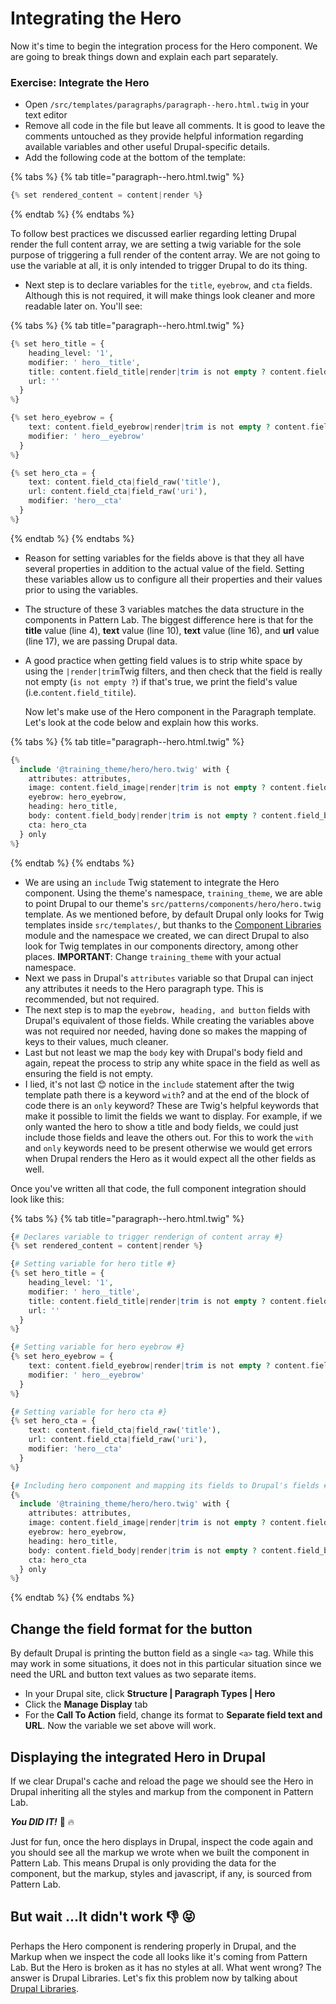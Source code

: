 # Integrating the Hero

Now it's time to begin the integration process for the Hero component. We are going to break things down and explain each part separately.

### Exercise: Integrate the Hero

* Open `/src/templates/paragraphs/paragraph--hero.html.twig` in your text editor
* Remove all code in the file but leave all comments. It is good to leave the comments untouched as they provide helpful information regarding available variables and other useful Drupal-specific details.
* Add the following code at the bottom of the template:

{% tabs %}
{% tab title="paragraph--hero.html.twig" %}
```php
{% set rendered_content = content|render %}
```
{% endtab %}
{% endtabs %}

To follow best practices we discussed earlier regarding letting Drupal render the full content array, we are setting a twig variable for the sole purpose of triggering a full render of the content array. We are not going to use the variable at all, it is only intended to trigger Drupal to do its thing.

* Next step is to declare variables for the `title`, `eyebrow`, and `cta` fields. Although this is not required, it will make things look cleaner and more readable later on.  You'll see:

{% tabs %}
{% tab title="paragraph--hero.html.twig" %}
```php
{% set hero_title = {
    heading_level: '1',
    modifier: ' hero__title',
    title: content.field_title|render|trim is not empty ? content.field_title,
    url: ''
  }
%}

{% set hero_eyebrow = {
    text: content.field_eyebrow|render|trim is not empty ? content.field_eyebrow|field_value,
    modifier: ' hero__eyebrow'
  }
%}

{% set hero_cta = {
    text: content.field_cta|field_raw('title'),
    url: content.field_cta|field_raw('uri'),
    modifier: 'hero__cta'
  }
%}
```
{% endtab %}
{% endtabs %}

* Reason for setting variables for the fields above is that they all have several properties in addition to the actual value of the field. Setting these variables allow us to configure all their properties and their values prior to using the variables.
* The structure of these 3 variables matches the data structure in the components in Pattern Lab.  The biggest difference here is that for the **title** value \(line 4\), **text** value \(line 10\), **text** value \(line 16\), and **url** value \(line 17\), we are passing Drupal data.
* A good practice when getting field values is to strip white space by using the `|render|trim`Twig filters, and then check that the field is really not empty \(`is not empty ?`\) if that's true, we print the field's value \(i.e.`content.field_titile`\).

  Now let's make use of the Hero component in the Paragraph template. Let's look at the code below and explain how this works.

{% tabs %}
{% tab title="paragraph--hero.html.twig" %}
```php
{%
  include '@training_theme/hero/hero.twig' with {
    attributes: attributes,
    image: content.field_image|render|trim is not empty ? content.field_image,
    eyebrow: hero_eyebrow,
    heading: hero_title,
    body: content.field_body|render|trim is not empty ? content.field_body,
    cta: hero_cta
  } only
%}
```
{% endtab %}
{% endtabs %}

* We are using an `include` Twig statement to integrate the Hero component. Using  the  theme's namespace, `training_theme`, we are able to point  Drupal to our  theme's `src/patterns/components/hero/hero.twig`  template.  As  we mentioned before, by default Drupal only looks for Twig templates inside  `src/templates/`, but thanks to the  [Component Libraries](https://www.drupal.org/project/components) module and the namespace we created, we can  direct Drupal to also look for Twig templates in our components directory, among other places. **IMPORTANT**:  Change `training_theme` with your actual namespace.
* Next we pass in Drupal's `attributes` variable so that Drupal  can inject any attributes it needs to the Hero paragraph type.  This is recommended, but not required.
* The next step is to  map the `eyebrow, heading, and button` fields with  Drupal's equivalent of those fields.  While creating the variables above was not required nor needed, having done so makes  the mapping of keys to their values, much cleaner.
* Last but not least we map the `body` key with Drupal's body field and again, repeat the process to strip any white space in the field as well as ensuring the field is not empty.
* I lied, it's not last  😊 notice in the `include` statement after the twig template path there is a keyword `with`? and at the end of the block of code there is an `only` keyword?   These are Twig's helpful keywords that make it possible to limit the fields we want to display.  For example, if we  only wanted the hero to show a title and  body fields,  we could just include those fields and leave the others out.  For this to work the `with` and `only` keywords need to be present otherwise we would get errors when Drupal renders the Hero as it would expect all the other fields as well.

Once you've written all that code, the full component integration should look like this:

{% tabs %}
{% tab title="paragraph--hero.html.twig" %}
```php
{# Declares variable to trigger renderign of content array #}
{% set rendered_content = content|render %}

{# Setting variable for hero title #}
{% set hero_title = {
    heading_level: '1',
    modifier: ' hero__title',
    title: content.field_title|render|trim is not empty ? content.field_title,
    url: ''
  }
%}

{# Setting variable for hero eyebrow #}
{% set hero_eyebrow = {
    text: content.field_eyebrow|render|trim is not empty ? content.field_eyebrow|field_value,
    modifier: ' hero__eyebrow'
  }
%}

{# Setting variable for hero cta #}
{% set hero_cta = {
    text: content.field_cta|field_raw('title'),
    url: content.field_cta|field_raw('uri'),
    modifier: 'hero__cta'
  }
%}

{# Including hero component and mapping its fields to Drupal's fields #}
{%
  include '@training_theme/hero/hero.twig' with {
    attributes: attributes,
    image: content.field_image|render|trim is not empty ? content.field_image,
    eyebrow: hero_eyebrow,
    heading: hero_title,
    body: content.field_body|render|trim is not empty ? content.field_body,
    cta: hero_cta
  } only
%}
```
{% endtab %}
{% endtabs %}

## Change the field format for the button

By default Drupal is printing the button field as a single `<a>` tag. While this may work in some situations, it does not in this particular situation since we need the URL and button text values as two separate items.

* In your Drupal site, click **Structure \| Paragraph Types \| Hero**
* Click the **Manage Display** tab
* For the **Call To Action** field, change its format to **Separate field text and URL**.  Now the variable we set above will work.

## Displaying the integrated Hero in Drupal

If we clear Drupal's cache and reload the page we should see the Hero in Drupal inheriting all the styles and markup from the component in Pattern Lab.

_**You DID IT!**_ 🙌 🔥

Just for fun, once the hero displays in Drupal, inspect the code again and you should see all the markup we wrote when we built the component in Pattern Lab. This means Drupal is only providing the data for the component, but the markup, styles and javascript, if any, is sourced from Pattern Lab.

## But wait ...It didn't work 👎 😝

Perhaps the Hero component is rendering properly in Drupal, and the Markup when we inspect the code all looks like it's coming from Pattern Lab. But the Hero is broken as it has no styles at all. What went wrong? The answer is Drupal Libraries. Let's fix this problem now by talking about [Drupal Libraries](drupal-libraries.md).

